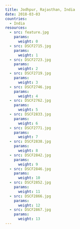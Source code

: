 ```yaml
---
title: Jodhpur, Rajasthan, India
date: 2018-03-03
countries:
  - India
resources:
  - src: feature.jpg
    params: 
      weight: 0
  - src: DSCF2715.jpg
    params: 
      weight: 1
  - src: DSCF2723.jpg
    params: 
      weight: 2
  - src: DSCF2719.jpg
    params: 
      weight: 3
  - src: DSCF2746.jpg
    params: 
      weight: 4
  - src: DSCF2762.jpg
    params: 
      weight: 5
  - src: DSCF2833.jpg
    params: 
      weight: 6
  - src: DSCF2771.jpg
    params: 
      weight: 7
  - src: DSCF2838.jpg
    params: 
      weight: 8
  - src: DSCF2842.jpg
    params: 
      weight: 9
  - src: DSCF2846.jpg
    params: 
      weight: 10
  - src: DSCF2852.jpg
    params: 
      weight: 11
  - src: DSCF2866.jpg
    params: 
      weight: 12
  - src: DSCF2867.jpg
    params: 
      weight: 13
---
```

